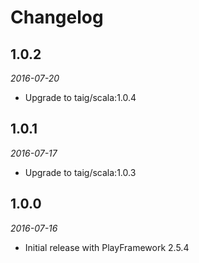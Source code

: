 # Changelog

## 1.0.2

_2016-07-20_

 * Upgrade to taig/scala:1.0.4

## 1.0.1

_2016-07-17_

 * Upgrade to taig/scala:1.0.3

## 1.0.0

_2016-07-16_

 * Initial release with PlayFramework 2.5.4